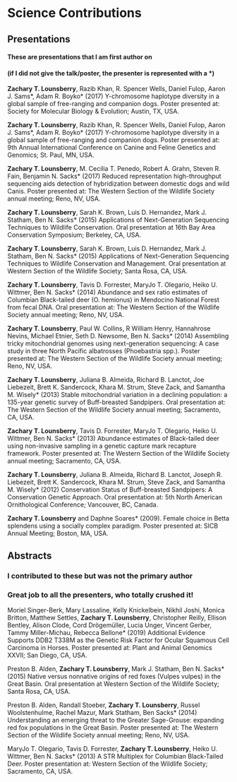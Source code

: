 # Science Contributions
## Presentations
#### These are presentations that I am first author on 
#### (if I did not give the talk/poster, the presenter is represented with a *)

**Zachary T. Lounsberry**, Razib Khan, R. Spencer Wells, Daniel Fulop, Aaron J. Sams*, Adam R. Boyko* (2017) Y-chromosome haplotype diversity in a global sample of free-ranging and companion dogs. Poster presented at: Society for Molecular Biology & Evolution; Austin, TX, USA.

**Zachary T. Lounsberry**, Razib Khan, R. Spencer Wells, Daniel Fulop, Aaron J. Sams*, Adam R. Boyko* (2017) Y-chromosome haplotype diversity in a global sample of free-ranging and companion dogs. Poster presented at: 9th Annual International Conference on Canine and Feline Genetics and Genomics; St. Paul, MN, USA.

**Zachary T. Lounsberry**, M. Cecilia T. Penedo, Robert A. Grahn, Steven R. Fain, Benjamin N. Sacks* (2017) Reduced representation high-throughput sequencing aids detection of hybridization between domestic dogs and wild Canis. Poster presented at: The Western Section of the Wildlife Society annual meeting; Reno, NV, USA.

**Zachary T. Lounsberry**, Sarah K. Brown, Luis D. Hernandez, Mark J. Statham, Ben N. Sacks* (2015) Applications of Next-Generation Sequencing Techniques to Wildlife Conservation. Oral presentation at 16th Bay Area Conservation Symposium; Berkeley, CA, USA. 

**Zachary T. Lounsberry**, Sarah K. Brown, Luis D. Hernandez, Mark J. Statham, Ben N. Sacks* (2015) Applications of Next-Generation Sequencing Techniques to Wildlife Conservation and Management. Oral presentation at Western Section of the Wildlife Society; Santa Rosa, CA, USA.

**Zachary T. Lounsberry**, Tavis D. Forrester, MaryJo T. Olegario, Heiko U. Wittmer, Ben N. Sacks* (2014) Abundance and sex ratio estimates of Columbian Black-tailed deer (O. hemionus) in Mendocino National Forest from fecal DNA. Oral presentation at: The Western Section of the Wildlife Society annual meeting; Reno, NV, USA.

**Zachary T. Lounsberry**, Paul W. Collins, R William Henry, Hannahrose Nevins, Michael Etnier, Seth D. Newsome, Ben N. Sacks* (2014) Assembling tricky mitochondrial genomes using next-generation sequencing: A case study in three North Pacific albatrosses (Phoebastria spp.). Poster presented at: The Western Section of the Wildlife Society annual meeting; Reno, NV, USA.

**Zachary T. Lounsberry**, Juliana B. Almeida, Richard B. Lanctot, Joe Liebezeit, Brett K. Sandercock, Khara M. Strum, Steve Zack, and Samantha M. Wisely* (2013) Stable mitochondrial variation in a declining population: a 135-year genetic survey of Buff-breasted Sandpipers. Oral presentation at: The Western Section of the Wildlife Society annual meeting; Sacramento, CA, USA.

**Zachary T. Lounsberry**, Tavis D. Forrester, MaryJo T. Olegario, Heiko U. Wittmer, Ben N. Sacks* (2013) Abundance estimates of Black-tailed deer using non-invasive sampling in a genetic capture mark recapture framework. Poster presented at: The Western Section of the Wildlife Society annual meeting; Sacramento, CA, USA.

**Zachary T. Lounsberry**, Juliana B. Almeida, Richard B. Lanctot, Joseph R. Liebezeit, Brett K. Sandercock, Khara M. Strum, Steve Zack, and Samantha M. Wisely* (2012) Conservation Status of Buff-breasted Sandpipers: A Conservation Genetic Approach. Oral presentation at: 5th North American Ornithological Conference; Vancouver, BC, Canada.

**Zachary T. Lounsberry** and Daphne Soares* (2009). Female choice in Betta splendens using a socially complex paradigm. Poster presented at: SICB Annual Meeting; Boston, MA, USA.

## Abstracts
### I contributed to these but was not the primary author
### Great job to all the presenters, who totally crushed it!
Moriel Singer-Berk, Mary Lassaline, Kelly Knickelbein, Nikhil Joshi, Monica Britton, Matthew Settles, **Zachary T. Lounsberry**, Christopher Reilly, Ellison Bentley, Alison Clode, Cord Drögemüller, Lucia Unger, Vincent Gerber, Tammy Miller-Michau, Rebecca Bellone* (2019) Additional Evidence Supports DDB2 T338M as the Genetic Risk Factor for Ocular Squamous Cell Carcinoma in Horses. Poster presented at: Plant and Animal Genomics XXVII; San Diego, CA, USA.

Preston B. Alden, **Zachary T. Lounsberry**, Mark J. Statham, Ben N. Sacks* (2015) Native versus nonnative origins of red foxes (Vulpes vulpes) in the Great Basin. Oral presentation at Western Section of the Wildlife Society; Santa Rosa, CA, USA.

Preston B. Alden, Randall Stoeber, **Zachary T. Lounsberry**, Russel Woolstenhulme, Rachel Mazur, Mark Statham, Ben Sacks* (2014) Understanding an emerging threat to the Greater Sage-Grouse: expanding red fox populations in the Great Basin. Poster presented at: The Western Section of the Wildlife Society annual meeting; Reno, NV, USA.

MaryJo T. Olegario, Tavis D. Forrester, **Zachary T. Lounsberry**, Heiko U. Wittmer, Ben N. Sacks* (2013) A STR Multiplex for Columbian Black-Tailed Deer. Poster presentation at: Western Section of the Wildlife Society; Sacramento, CA, USA.
